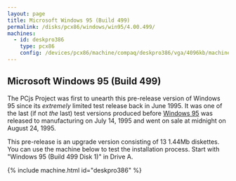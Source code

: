 ```yaml
---
layout: page
title: Microsoft Windows 95 (Build 499)
permalink: /disks/pcx86/windows/win95/4.00.499/
machines:
  - id: deskpro386
    type: pcx86
    config: /devices/pcx86/machine/compaq/deskpro386/vga/4096kb/machine.xml
---
```


Microsoft Windows 95 (Build 499)
--------------------------------

The PCjs Project was first to unearth this pre-release version of Windows 95 since its *extremely* limited
test release back in June 1995.  It was one of the last (if not *the* last) test versions produced before
[Windows 95](/disks/pcx86/windows/win95/4.00.950/) was released to manufacturing on July 14, 1995 and went on sale
at midnight on August 24, 1995.

This pre-release is an upgrade version consisting of 13 1.44Mb diskettes.  You can use the machine below to test the
installation process.  Start with "Windows 95 (Build 499 Disk 1)" in Drive A.

{% include machine.html id="deskpro386" %}
